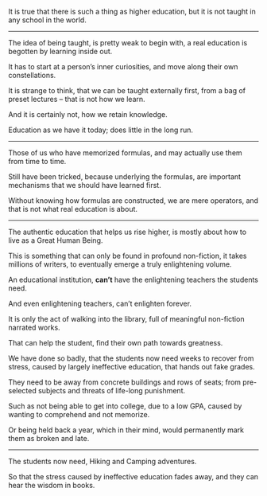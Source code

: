 It is true that there is such a thing as higher education,
but it is not taught in any school in the world.

---

The idea of being taught, is pretty weak to begin with,
a real education is begotten by learning inside out.

It has to start at a person’s inner curiosities,
and move along their own constellations.

It is strange to think, that we can be taught externally first,
from a bag of preset lectures – that is not how we learn.

And it is certainly not,
how we retain knowledge.

Education as we have it today;
does little in the long run.

---

Those of us who have memorized formulas,
and may actually use them from time to time.

Still have been tricked, because underlying the formulas,
are important mechanisms that we should have learned first.

Without knowing how formulas are constructed,
we are mere operators, and that is not what real education is about.

---

The authentic education that helps us rise higher,
is mostly about how to live as a Great Human Being.

This is something that can only be found in profound non-fiction,
it takes millions of writers, to eventually emerge a truly enlightening volume.

An educational institution,
__can’t__ have the enlightening teachers the students need.

And even enlightening teachers,
can’t enlighten forever.

It is only the act of walking into the library,
full of meaningful non-fiction narrated works.

That can help the student,
find their own path towards greatness.

We have done so badly, that the students now need weeks to recover from stress,
caused by largely ineffective education, that hands out fake grades.

They need to be away from concrete buildings and rows of seats;
from pre-selected subjects and threats of life-long punishment.

Such as not being able to get into college,
due to a low GPA, caused by wanting to comprehend and not memorize.

Or being held back a year, which in their mind,
would permanently mark them as broken and late.

---

The students now need,
Hiking and Camping adventures.

So that the stress caused by ineffective education fades away,
and they can hear the wisdom in books.
